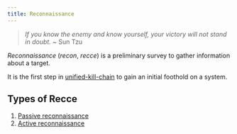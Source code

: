 ```yaml
---
title: Reconnaissance
---
```


> _If you know the enemy and know yourself, your victory will not stand in doubt._
> ~ Sun Tzu

_Reconnaissance_ (_recon_, _recce_) is a preliminary survey to gather information about a target.

It is the first step in [unified-kill-chain](/Knowledge/OffSec/pentesting/unified-kill-chain.md) to gain an initial foothold on a system.

## Types of Recce

1. [Passive reconnaissance](/Knowledge/OffSec/pentesting/recce/passive-recce.md)
2. [Active reconnaissance](/Knowledge/OffSec/pentesting/recce/active-recce.md)
